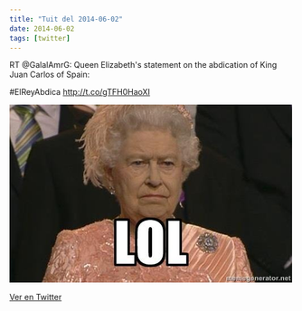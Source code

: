 ```yaml
---
title: "Tuit del 2014-06-02"
date: 2014-06-02
tags: [twitter]
---
```


RT @GalalAmrG: Queen Elizabeth's statement on the abdication of King Juan Carlos of Spain:

#ElReyAbdica http://t.co/gTFH0HaoXI

![Imagen](/assets/images/473391333403787264-BpHSawKCAAAJdH7.jpg)

[Ver en Twitter](https://twitter.com/i/web/status/473391333403787264)
